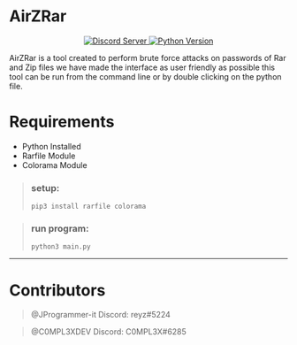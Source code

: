 # AirZRar

<p align="center">
  <a href="https://discord.gg/tuUxWkuX4u">
    <img src="https://discordapp.com/api/guilds/437716353584070677/widget.png?style=shield" alt="Discord Server">
  </a>
  <a href="https://www.python.org/downloads/">
    <img alt="Python Version" src="https://img.shields.io/static/v1?label=Python&message=3.9&color=blue">
  </a>
</p>


AirZRar is a tool created to perform brute force attacks on passwords of Rar and Zip files we have made the interface as user friendly as possible this tool can be run from the command line or by double clicking on the python file.

# Requirements
* Python Installed
* Rarfile Module
* Colorama Module

> ### setup:
> ```
> pip3 install rarfile colorama
> ```


> ### run program:
> ```
> python3 main.py
> ```

<hr>

# Contributors

> @JProgrammer-it
> Discord: reyz#5224

> @C0MPL3XDEV
> Discord: C0MPL3X#6285
